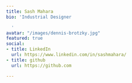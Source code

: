 ```yaml
---
title: Sash Mahara
bio: 'Industrial Designer

  '
avatar: "/images/dennis-brotzky.jpg"
featured: true
social:
- title: LinkedIn
  url: https://www.linkedin.com/in/sashmahara/
- title: github
  url: https://github.com

---
```

